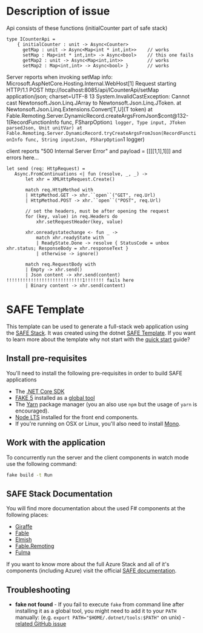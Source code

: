 # Description of issue

Api consists of these functions (initialCounter part of safe stack)

    type ICounterApi =
        { initialCounter : unit -> Async<Counter>
          getMap : unit -> Async<Map<int * int,int>>    // works
          setMap : Map<int * int,int> -> Async<bool>    // this one fails
          getMap2 : unit -> Async<Map<int,int>>         // works
          setMap2 : Map<int,int> -> Async<bool> }       // works

Server reports when invoking setMap
    info: Microsoft.AspNetCore.Hosting.Internal.WebHost[1]
          Request starting HTTP/1.1 POST http://localhost:8085/api/ICounterApi/setMap application/json; charset=UTF-8 13
    System.InvalidCastException: Cannot cast Newtonsoft.Json.Linq.JArray to Newtonsoft.Json.Linq.JToken.
       at Newtonsoft.Json.Linq.Extensions.Convert[T,U](T token)
       at Fable.Remoting.Server.DynamicRecord.createArgsFromJson$cont@132-1(RecordFunctionInfo func, FSharpOption`1 logger, Type input, JToken parsedJson, Unit unitVar)
       at Fable.Remoting.Server.DynamicRecord.tryCreateArgsFromJson(RecordFunctionInfo func, String inputJson, FSharpOption`1 logger)

client reports "500 Internal Server Error"
and payload = [[[[1,1],1]]]
and errors here...

    let send (req: HttpRequest) =
       Async.FromContinuations <| fun (resolve, _, _) -> 
           let xhr = XMLHttpRequest.Create()
            
           match req.HttpMethod with 
           | HttpMethod.GET -> xhr.``open``("GET", req.Url)
           | HttpMethod.POST -> xhr.``open``("POST", req.Url)
                
           // set the headers, must be after opening the request
           for (key, value) in req.Headers do 
               xhr.setRequestHeader(key, value)

           xhr.onreadystatechange <- fun _ ->
               match xhr.readyState with
               | ReadyState.Done -> resolve { StatusCode = unbox xhr.status; ResponseBody = xhr.responseText }
               | otherwise -> ignore() 
         
           match req.RequestBody with 
           | Empty -> xhr.send()
           | Json content -> xhr.send(content) !!!!!!!!!!!!!!!!!!!!!!!!!!!!1!!!!!!! fails here
           | Binary content -> xhr.send(content)

# SAFE Template

This template can be used to generate a full-stack web application using the [SAFE Stack](https://safe-stack.github.io/). It was created using the dotnet [SAFE Template](https://safe-stack.github.io/docs/template-overview/). If you want to learn more about the template why not start with the [quick start](https://safe-stack.github.io/docs/quickstart/) guide?

## Install pre-requisites

You'll need to install the following pre-requisites in order to build SAFE applications

* The [.NET Core SDK](https://www.microsoft.com/net/download)
* [FAKE 5](https://fake.build/) installed as a [global tool](https://fake.build/fake-gettingstarted.html#Install-FAKE)
* The [Yarn](https://yarnpkg.com/lang/en/docs/install/) package manager (you an also use `npm` but the usage of `yarn` is encouraged).
* [Node LTS](https://nodejs.org/en/download/) installed for the front end components.
* If you're running on OSX or Linux, you'll also need to install [Mono](https://www.mono-project.com/docs/getting-started/install/).

## Work with the application

To concurrently run the server and the client components in watch mode use the following command:

```bash
fake build -t Run
```


## SAFE Stack Documentation

You will find more documentation about the used F# components at the following places:

* [Giraffe](https://github.com/giraffe-fsharp/Giraffe/blob/master/DOCUMENTATION.md)
* [Fable](https://fable.io/docs/)
* [Elmish](https://elmish.github.io/elmish/)
* [Fable.Remoting](https://zaid-ajaj.github.io/Fable.Remoting/)
* [Fulma](https://fulma.github.io/Fulma/)

If you want to know more about the full Azure Stack and all of it's components (including Azure) visit the official [SAFE documentation](https://safe-stack.github.io/docs/).

## Troubleshooting

* **fake not found** - If you fail to execute `fake` from command line after installing it as a global tool, you might need to add it to your `PATH` manually: (e.g. `export PATH="$HOME/.dotnet/tools:$PATH"` on unix) - [related GitHub issue](https://github.com/dotnet/cli/issues/9321)
